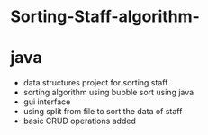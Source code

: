 # Sorting-Staff-algorithm-
# java
* data structures project for sorting staff
* sorting algorithm using bubble sort using java
* gui interface
* using split from file to sort the data of staff
* basic CRUD operations added
